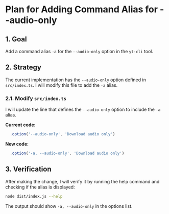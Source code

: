 # Plan for Adding Command Alias for --audio-only

## 1. Goal

Add a command alias `-a` for the `--audio-only` option in the `yt-cli` tool.

## 2. Strategy

The current implementation has the `--audio-only` option defined in `src/index.ts`. I will modify this file to add the `-a` alias.

### 2.1. Modify `src/index.ts`

I will update the line that defines the `--audio-only` option to include the `-a` alias.

**Current code:**
```typescript
  .option('--audio-only', 'Download audio only')
```

**New code:**
```typescript
  .option('-a, --audio-only', 'Download audio only')
```

## 3. Verification

After making the change, I will verify it by running the help command and checking if the alias is displayed:

```bash
node dist/index.js --help
```

The output should show `-a, --audio-only` in the options list.
